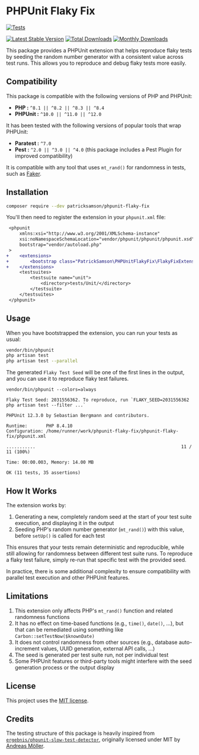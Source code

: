 # PHPUnit Flaky Fix

[![Tests](https://github.com/patricksamson/phpunit-flaky-fix/workflows/Tests/badge.svg)](https://github.com/patricksamson/phpunit-flaky-fix/actions)

[![Latest Stable Version](https://poser.pugx.org/patricksamson/phpunit-flaky-fix/v/stable)](https://packagist.org/packages/patricksamson/phpunit-flaky-fix)
[![Total Downloads](https://poser.pugx.org/patricksamson/phpunit-flaky-fix/downloads)](https://packagist.org/packages/patricksamson/phpunit-flaky-fix)
[![Monthly Downloads](http://poser.pugx.org/patricksamson/phpunit-flaky-fix/d/monthly)](https://packagist.org/packages/patricksamson/phpunit-flaky-fix)

This package provides a PHPUnit extension that helps reproduce flaky tests by seeding the random number generator with a consistent value across test runs. This allows you to reproduce and debug flaky tests more easily.

## Compatibility

This package is compatible with the following versions of PHP and PHPUnit:
- **PHP :** `^8.1 || ^8.2 || ^8.3 || ^8.4`
- **PHPUnit :** `^10.0 || ^11.0 || ^12.0`

It has been tested with the following versions of popular tools that wrap PHPUnit:
- **Paratest :** `^7.0`
- **Pest :** `^2.0 || ^3.0 || ^4.0` (this package includes a Pest Plugin for improved compatibility)

It is compatible with any tool that uses `mt_rand()` for randomness in tests, such as [Faker](https://github.com/FakerPHP/Faker).

## Installation

```bash
composer require --dev patricksamson/phpunit-flaky-fix
```

You'll then need to register the extension in your `phpunit.xml` file:

```diff
 <phpunit
     xmlns:xsi="http://www.w3.org/2001/XMLSchema-instance"
     xsi:noNamespaceSchemaLocation="vendor/phpunit/phpunit/phpunit.xsd"
     bootstrap="vendor/autoload.php"
 >
+    <extensions>
+        <bootstrap class="PatrickSamson\PHPUnitFlakyFix\FlakyFixExtension" />
+    </extensions>
     <testsuites>
         <testsuite name="unit">
             <directory>tests/Unit/</directory>
         </testsuite>
     </testsuites>
 </phpunit>
```

## Usage

When you have bootstrapped the extension, you can run your tests as usual:

```sh
vendor/bin/phpunit
php artisan test
php artisan test --parallel
```

The generated `Flaky Test Seed` will be one of the first lines in the output, and you can use it to reproduce flaky test failures.

```console
vendor/bin/phpunit --colors=always

Flaky Test Seed: 2031556362. To reproduce, run `FLAKY_SEED=2031556362 php artisan test --filter ...`

PHPUnit 12.3.0 by Sebastian Bergmann and contributors.

Runtime:       PHP 8.4.10
Configuration: /home/runner/work/phpunit-flaky-fix/phpunit-flaky-fix/phpunit.xml

...........                                                       11 / 11 (100%)

Time: 00:00.003, Memory: 14.00 MB

OK (11 tests, 35 assertions)
```
## How It Works

The extension works by:

1. Generating a new, completely random seed at the start of your test suite execution, and displaying it in the output
2. Seeding PHP's random number generator (`mt_rand()`) with this value, before `setUp()` is called for each test

This ensures that your tests remain deterministic and reproducible, while still allowing for randomness between different test suite runs.
To reproduce a flaky test failure, simply re-run that specific test with the provided seed.

In practice, there is some additional complexity to ensure compatibility with parallel test execution and other PHPUnit features.

## Limitations

1. This extension only affects PHP's `mt_rand()` function and related randomness functions
2. It has no effect on time-based functions (e.g., `time()`, `date()`, ...), but that can be remediated using something like `Carbon::setTestNow($knownDate)`
3. It does not control randomness from other sources (e.g., database auto-increment values, UUID generation, external API calls, ...)
4. The seed is generated per test suite run, not per individual test
5. Some PHPUnit features or third-party tools might interfere with the seed generation process or the output display

## License

This project uses the [MIT license](LICENSE.md).

## Credits

The testing structure of this package is heavily inspired from  [`ergebnis/phpunit-slow-test-detector`](https://github.com/ergebnis/phpunit-slow-test-detector), originally licensed under MIT by [Andreas Möller](https://github.com/ergebnis).
